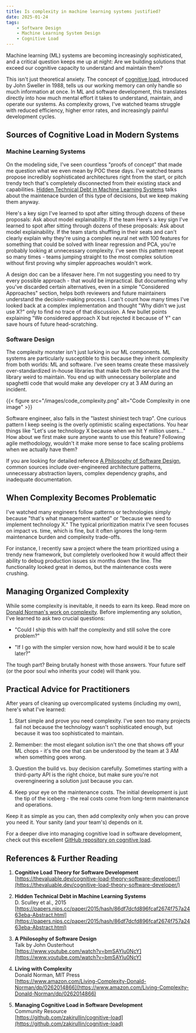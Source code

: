 ```yaml
---
title: Is complexity in machine learning systems justified? 
date: 2025-01-24
tags:
    - Software Design
    - Machine Learning System Design
    - Cognitive Load
---
```


Machine learning (ML) systems are becoming increasingly sophisticated, and a critical question keeps me up at night: Are we building solutions that exceed our cognitive capacity to understand and maintain them?

This isn't just theoretical anxiety. The concept of [cognitive load](https://thevaluable.dev/cognitive-load-theory-software-developer/), introduced by John Sweller in 1988, tells us our working memory can only handle so much information at once. In ML and software development, this translates directly into how much mental effort it takes to understand, maintain, and operate our systems. As complexity grows, I've watched teams struggle with reduced efficiency, higher error rates, and increasingly painful development cycles.

## Sources of Cognitive Load in Modern Systems

### Machine Learning Systems

On the modeling side, I've seen countless "proofs of concept" that made me question what we even mean by POC these days. I've watched teams propose incredibly sophisticated architectures right from the start, or pitch trendy tech that's completely disconnected from their existing stack and capabilities. [Hidden Technical Debt in Machine Learning Systems](https://papers.nips.cc/paper/2015/hash/86df7dcfd896fcaf2674f757a2463eba-Abstract.html) talks about the maintenace burden of this type of decisions, but we keep making them anyway.

Here's a key sign I've learned to spot after sitting through dozens of these proposals: Ask about model explainability. If the team Here's a key sign I've learned to spot after sitting through dozens of these proposals: Ask about model explainability. If the team starts shuffling in their seats and can't clearly explain why they're using a complex neural net with 100 features for something that could be solved with linear regression and PCA, you're probably looking at unnecessary complexity. I've seen this pattern repeat so many times - teams jumping straight to the most complex solution without first proving why simpler approaches wouldn't work.

A design doc can be a lifesaver here. I'm not suggesting you need to try every possible approach - that would be impractical. But documenting why you've discarded certain alternatives, even in a simple "Considered Approaches" section, helps both reviewers and future maintainers understand the decision-making process. I can't count how many times I've looked back at a complex implementation and thought "Why didn't we just use X?" only to find no trace of that discussion. A few bullet points explaining "We considered approach X but rejected it because of Y" can save hours of future head-scratching.

### Software Design

The complexity monster isn't just lurking in our ML components. ML systems are particularly susceptible to this because they inherit complexity from both worlds: ML and software. I've seen teams create these massively over-standardized in-house libraries that make both the service and the library weird to maintain. You end up with unnecessary boilerplate and spaghetti code that would make any developer cry at 3 AM during an incident.

{{< figure src="/images/code_complexity.png" alt="Code Complexity in one image" >}}

Software engineer, also falls in the "lastest shiniest tech trap". One curious pattern I keep seeing is the overly optimistic scaling expectations. You hear things like "Let's use technology X because when we hit Y million users..." How about we first make sure anyone wants to use this feature? Following agile methodology, wouldn't it make more sense to face scaling problems when we actually have them?

If you are looking for detailed referece [A Philosophy of Software Design](https://www.youtube.com/watch?v=bmSAYlu0NcY), common sources include over-engineered architecture patterns, unnecessary abstraction layers, complex dependency graphs, and inadequate documentation.

## When Complexity Becomes Problematic

I've watched many engineers follow patterns or technologies simply because "that's what management wanted" or "because we need to implement technology X." The typical prioritization matrix I've seen focuses on impact vs. time, which is fine, but it often ignores the long-term maintenance burden and complexity trade-offs.

For instance, I recently saw a project where the team prioritized using a trendy new framework, but completely overlooked how it would affect their ability to debug production issues six months down the line. The functionality looked great in demos, but the maintenance costs were crushing.

## Managing Organized Complexity

While some complexity is inevitable, it needs to earn its keep. Read more on [Donald Norman's work on complexity](https://www.amazon.com/Living-Complexity-Donald-Norman/dp/0262014866). Before implementing any solution, I've learned to ask two crucial questions:

* "Could I ship this with half the complexity and still solve the core problem?"

* "If I go with the simpler version now, how hard would it be to scale later?"

The tough part? Being brutally honest with those answers. Your future self (or the poor soul who inherits your code) will thank you.

## Practical Advice for Practitioners

After years of cleaning up overcomplicated systems (including my own), here's what I've learned:

1. Start simple and prove you need complexity. I've seen too many projects fail not because the technology wasn't sophisticated enough, but because it was too sophisticated to maintain.

2. Remember: the most elegant solution isn't the one that shows off your ML chops - it's the one that can be understood by the team at 3 AM when something goes wrong.

3. Question the build vs. buy decision carefully. Sometimes starting with a third-party API is the right choice, but make sure you're not overengineering a solution just because you can.

4. Keep your eye on the maintenance costs. The initial development is just the tip of the iceberg - the real costs come from long-term maintenance and operations.

Keep it as simple as you can, then add complexity only when you can prove you need it. Your sanity (and your team's) depends on it.

For a deeper dive into managing cognitive load in software development, check out this excellent [GitHub repository on cognitive load](https://github.com/zakirullin/cognitive-load).

## References & Further Reading

1. **Cognitive Load Theory for Software Development**  
  [https://thevaluable.dev/cognitive-load-theory-software-developer/](https://thevaluable.dev/cognitive-load-theory-software-developer/)

2. **Hidden Technical Debt in Machine Learning Systems**  
  D. Sculley et al., 2015  
  [https://papers.nips.cc/paper/2015/hash/86df7dcfd896fcaf2674f757a2463eba-Abstract.html](https://papers.nips.cc/paper/2015/hash/86df7dcfd896fcaf2674f757a2463eba-Abstract.html)

3. **A Philosophy of Software Design**  
  Talk by John Ousterhout  
  [https://www.youtube.com/watch?v=bmSAYlu0NcY](https://www.youtube.com/watch?v=bmSAYlu0NcY)

4. **Living with Complexity**  
  Donald Norman, MIT Press  
  [https://www.amazon.com/Living-Complexity-Donald-Norman/dp/0262014866](https://www.amazon.com/Living-Complexity-Donald-Norman/dp/0262014866)

5. **Managing Cognitive Load in Software Development**  
  Community Resource  
  [https://github.com/zakirullin/cognitive-load](https://github.com/zakirullin/cognitive-load)